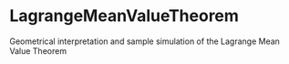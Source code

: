 # LagrangeMeanValueTheorem
Geometrical interpretation and sample simulation of the Lagrange Mean Value Theorem
